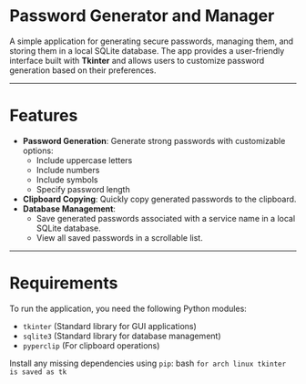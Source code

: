 # Password Generator and Manager

A simple application for generating secure passwords, managing them, and storing them in a local SQLite database. The app provides a user-friendly interface built with **Tkinter** and allows users to customize password generation based on their preferences.

---

# Features

- **Password Generation**: Generate strong passwords with customizable options:
  - Include uppercase letters
  - Include numbers
  - Include symbols
  - Specify password length
- **Clipboard Copying**: Quickly copy generated passwords to the clipboard.
- **Database Management**:
  - Save generated passwords associated with a service name in a local SQLite database.
  - View all saved passwords in a scrollable list.

---

# Requirements

To run the application, you need the following Python modules:

- `tkinter` (Standard library for GUI applications)
- `sqlite3` (Standard library for database management)
- `pyperclip` (For clipboard operations)

Install any missing dependencies using `pip`:
bash 
`for arch linux tkinter is saved as tk`
